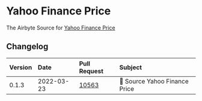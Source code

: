 # Yahoo Finance Price

The Airbyte Source for [Yahoo Finance Price](https://finance.yahoo.com/)

## Changelog

| Version | Date       | Pull Request                                             | Subject                       |
| :------ | :--------- | :------------------------------------------------------- | :---------------------------- |
| 0.1.3   | 2022-03-23 | [10563](https://github.com/airbytehq/airbyte/pull/10563) | 🎉 Source Yahoo Finance Price |
